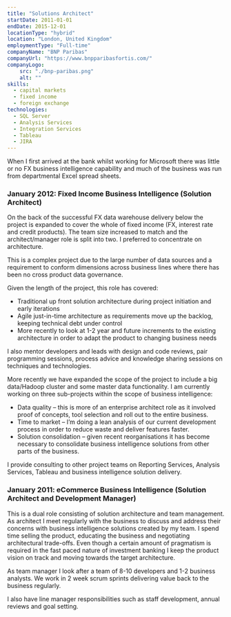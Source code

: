 ```yaml
---
title: "Solutions Architect"
startDate: 2011-01-01
endDate: 2015-12-01
locationType: "hybrid"
location: "London, United Kingdom"
employmentType: "Full-time"
companyName: "BNP Paribas"
companyUrl: "https://www.bnpparibasfortis.com/"
companyLogo:
    src: "./bnp-paribas.png"
    alt: ""
skills:
  - capital markets
  - fixed income
  - foreign exchange
technologies:
  - SQL Server
  - Analysis Services
  - Integration Services
  - Tableau
  - JIRA
---
```

When I first arrived at the bank whilst working for Microsoft there was little or no FX business intelligence capability and much of the business was run from departmental Excel spread sheets.

### January 2012: Fixed Income Business Intelligence (Solution Architect)

On the back of the successful FX data warehouse delivery below the project is expanded to cover the whole of fixed income (FX, interest rate and credit products). The team size increased to match and the architect/manager role is split into two. I preferred to concentrate on architecture.

This is a complex project due to the large number of data sources and a requirement to conform dimensions across business lines where there has been no cross product data governance.

Given the length of the project, this role has covered:

- Traditional up front solution architecture during project initiation and early iterations
- Agile just-in-time architecture as requirements move up the backlog, keeping technical debt under control
- More recently to look at 1-2 year and future increments to the existing architecture in order to adapt the product to changing business needs

I also mentor developers and leads with design and code reviews, pair programming sessions, process advice and knowledge sharing sessions on techniques and technologies.

More recently we have expanded the scope of the project to include a big data/Hadoop cluster and some master data functionality. I am currently working on three sub-projects within the scope of business intelligence:

- Data quality – this is more of an enterprise architect role as it involved proof of concepts, tool selection and roll out to the entire business.
- Time to market – I’m doing a lean analysis of our current development process in order to reduce waste and deliver features faster.
- Solution consolidation – given recent reorganisations it has become necessary to consolidate business intelligence solutions from other parts of the business.

I provide consulting to other project teams on Reporting Services, Analysis Services, Tableau and business intelligence solution delivery.

### January 2011: eCommerce Business Intelligence (Solution Architect and Development Manager)

This is a dual role consisting of solution architecture and team management. As architect I meet regularly with the business to discuss and address their concerns with business intelligence solutions created by my team. I spend time selling the product, educating the business and negotiating architectural trade-offs. Even though a certain amount of pragmatism is required in the fast paced nature of investment banking I keep the product vision on track and moving towards the target architecture.

As team manager I look after a team of 8-10 developers and 1-2 business analysts. We work in 2 week scrum sprints delivering value back to the business regularly.

I also have line manager responsibilities such as staff development, annual reviews and goal setting.

